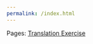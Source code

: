 ```yaml
---
permalink: /index.html
---
```


Pages: [Translation Exercise](https://lukeaxu.github.io/translation/index.html)